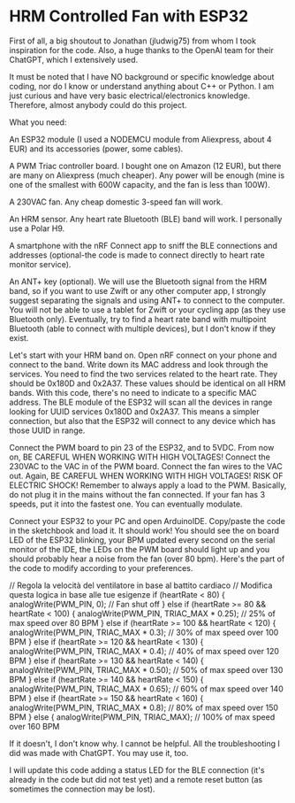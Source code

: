 # HRM Controlled Fan with ESP32


First of all, a big shoutout to Jonathan (jludwig75) from whom I took inspiration for the code. Also, a huge thanks to the OpenAI team for their ChatGPT, which I extensively used.

It must be noted that I have NO background or specific knowledge about coding, nor do I know or understand anything about C++ or Python. I am just curious and have very basic electrical/electronics knowledge. Therefore, almost anybody could do this project.

What you need:

An ESP32 module (I used a NODEMCU module from Aliexpress, about 4 EUR) and its accessories (power, some cables).

A PWM Triac controller board. I bought one on Amazon (12 EUR), but there are many on Aliexpress (much cheaper). 
Any power will be enough (mine is one of the smallest with 600W capacity, and the fan is less than 100W). 

A 230VAC fan. Any cheap domestic 3-speed fan will work.

An HRM sensor. Any heart rate Bluetooth (BLE) band will work. I personally use a Polar H9.

A smartphone with the nRF Connect app to sniff the BLE connections and addresses (optional-the code is made to connect directly to heart rate monitor service).

An ANT+ key (optional). We will use the Bluetooth signal from the HRM band, so if you want to use Zwift or any other computer app, I strongly suggest separating the signals and using ANT+ to connect to the computer. You will not be able to use a tablet for Zwift or your cycling app (as they use Bluetooth only). Eventually, try to find a heart rate band with multipoint Bluetooth (able to connect with multiple devices), but I don't know if they exist.

Let's start with your HRM band on. Open nRF connect on your phone and connect to the band. Write down its MAC address and look through the services. You need to find the two services related to the heart rate. They should be 0x180D and 0x2A37. These values should be identical on all HRM bands. With this code, there's no need to indicate to a specific MAC address. The BLE module of the ESP32 will scan all the devices in range looking for UUID services 0x180D and 0x2A37.
This means a simpler connection, but also that the ESP32 will connect to any device which has those UUID in range. 

Connect the PWM board to pin 23 of the ESP32, and to 5VDC. 
From now on, BE CAREFUL WHEN WORKING WITH HIGH VOLTAGES! 
Connect the 230VAC to the VAC in of the PWM board. Connect the fan wires to the VAC out. Again, BE CAREFUL WHEN WORKING WITH HIGH VOLTAGES! RISK OF ELECTRIC SHOCK! 
Remember to always apply a load to the PWM. Basically, do not plug it in the mains without the fan connected. If your fan has 3 speeds, put it into the fastest one. You can eventually modulate. 

Connect your ESP32 to your PC and open ArduinoIDE. Copy/paste the code in the sketchbook and load it. It should work! 
You should see the on board LED of the ESP32 blinking, your BPM updated every second on the serial monitor of the IDE, the LEDs on the PWM board should light up and you should probably hear a noise from the fan (over 80 bpm). 
Here's the part of the code to modify according to your preferences.

// Regola la velocità del ventilatore in base al battito cardiaco
    // Modifica questa logica in base alle tue esigenze
    if (heartRate < 80) {
        analogWrite(PWM_PIN, 0); // Fan shut off
    } else if (heartRate >= 80 && heartRate < 100) {
        analogWrite(PWM_PIN, TRIAC_MAX * 0.25); // 25% of max speed over 80 BPM
    } else if (heartRate >= 100 && heartRate < 120) {
        analogWrite(PWM_PIN, TRIAC_MAX * 0.3); // 30% of max speed over 100 BPM
    } else if (heartRate >= 120 && heartRate < 130) {
        analogWrite(PWM_PIN, TRIAC_MAX * 0.4); // 40% of max speed over 120 BPM
    } else if (heartRate >= 130 && heartRate < 140) {
        analogWrite(PWM_PIN, TRIAC_MAX * 0.50); // 50% of max speed over 130 BPM
    } else if (heartRate >= 140 && heartRate < 150) {
        analogWrite(PWM_PIN, TRIAC_MAX * 0.65); // 60% of max speed over 140 BPM
    } else if (heartRate >= 150 && heartRate < 160) {
        analogWrite(PWM_PIN, TRIAC_MAX * 0.8); // 80% of max speed over 150 BPM
    } else {
        analogWrite(PWM_PIN, TRIAC_MAX); // 100% of max speed over 160 BPM

If it doesn't, I don't know why. I cannot be helpful. All the troubleshooting I did was made with ChatGPT. You may use it, too. 

I will update this code adding a status LED for the BLE connection (it's already in the code but did not test yet) and a remote reset button (as sometimes the connection may be lost). 
